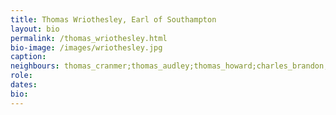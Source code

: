 ```yaml
---
title: Thomas Wriothesley, Earl of Southampton
layout: bio
permalink: /thomas_wriothesley.html
bio-image: /images/wriothesley.jpg
caption:
neighbours: thomas_cranmer;thomas_audley;thomas_howard;charles_brandon;william_fitzwilliam;robert_radcliffe;edward_seymour;john_russell;cuthbert_tunstall;stephen_gardiner;william_sands;thomas_cheyney;william_kingston;anthony_browne;anthony_wingfield;rafe_sadler;richard_rich;john_baker
role:
dates:
bio:
---
```


